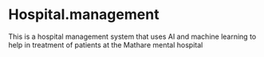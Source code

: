 # Hospital.management
This is a hospital management system that uses AI and machine learning to help in treatment of  patients at the Mathare mental hospital

